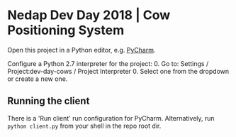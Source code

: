 # Nedap Dev Day 2018 | Cow Positioning System

Open this project in a Python editor, e.g. [PyCharm](https://www.jetbrains.com/pycharm/download/#section=mac).

Configure a Python 2.7 interpreter for the project:
0. Go to: Settings / Project:dev-day-cows / Project Interpreter
0. Select one from the dropdown or create a new one.

## Running the client

There is a 'Run client' run configuration for PyCharm. Alternatively, run `python client.py` from your shell in the repo root dir.
